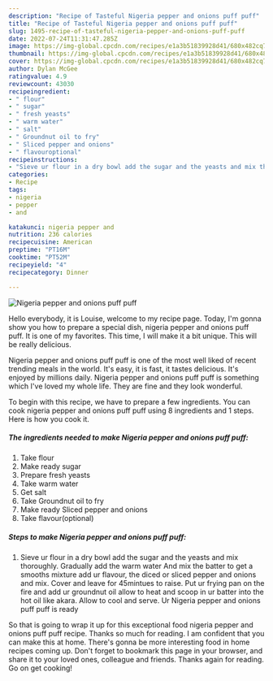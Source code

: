```yaml
---
description: "Recipe of Tasteful Nigeria pepper and onions puff puff"
title: "Recipe of Tasteful Nigeria pepper and onions puff puff"
slug: 1495-recipe-of-tasteful-nigeria-pepper-and-onions-puff-puff
date: 2022-07-24T11:31:47.285Z
image: https://img-global.cpcdn.com/recipes/e1a3b51839928d41/680x482cq70/nigeria-pepper-and-onions-puff-puff-recipe-main-photo.jpg
thumbnail: https://img-global.cpcdn.com/recipes/e1a3b51839928d41/680x482cq70/nigeria-pepper-and-onions-puff-puff-recipe-main-photo.jpg
cover: https://img-global.cpcdn.com/recipes/e1a3b51839928d41/680x482cq70/nigeria-pepper-and-onions-puff-puff-recipe-main-photo.jpg
author: Dylan McGee
ratingvalue: 4.9
reviewcount: 43030
recipeingredient:
- " flour"
- " sugar"
- " fresh yeasts"
- " warm water"
- " salt"
- " Groundnut oil to fry"
- " Sliced pepper and onions"
- " flavouroptional"
recipeinstructions:
- "Sieve ur flour in a dry bowl add the sugar and the yeasts and mix thoroughly. Gradually add the warm water And mix the batter to get a smooths mixture add ur flavour, the diced or sliced pepper and onions and mix. Cover and leave for 45mintues to raise. Put ur frying pan on the fire and add ur groundnut oil allow to heat and scoop in ur batter into the hot oil like akara. Allow to cool and serve. Ur Nigeria pepper and onions puff puff is ready"
categories:
- Recipe
tags:
- nigeria
- pepper
- and

katakunci: nigeria pepper and 
nutrition: 236 calories
recipecuisine: American
preptime: "PT16M"
cooktime: "PT52M"
recipeyield: "4"
recipecategory: Dinner

---
```



![Nigeria pepper and onions puff puff](https://img-global.cpcdn.com/recipes/e1a3b51839928d41/680x482cq70/nigeria-pepper-and-onions-puff-puff-recipe-main-photo.jpg)

Hello everybody, it is Louise, welcome to my recipe page. Today, I'm gonna show you how to prepare a special dish, nigeria pepper and onions puff puff. It is one of my favorites. This time, I will make it a bit unique. This will be really delicious.



Nigeria pepper and onions puff puff is one of the most well liked of recent trending meals in the world. It's easy, it is fast, it tastes delicious. It's enjoyed by millions daily. Nigeria pepper and onions puff puff is something which I've loved my whole life. They are fine and they look wonderful.


To begin with this recipe, we have to prepare a few ingredients. You can cook nigeria pepper and onions puff puff using 8 ingredients and 1 steps. Here is how you cook it.

<!--inarticleads1-->

##### The ingredients needed to make Nigeria pepper and onions puff puff:

1. Take  flour
1. Make ready  sugar
1. Prepare  fresh yeasts
1. Take  warm water
1. Get  salt
1. Take  Groundnut oil to fry
1. Make ready  Sliced pepper and onions
1. Take  flavour(optional)




<!--inarticleads2-->

##### Steps to make Nigeria pepper and onions puff puff:

1. Sieve ur flour in a dry bowl add the sugar and the yeasts and mix thoroughly. Gradually add the warm water And mix the batter to get a smooths mixture add ur flavour, the diced or sliced pepper and onions and mix. Cover and leave for 45mintues to raise. Put ur frying pan on the fire and add ur groundnut oil allow to heat and scoop in ur batter into the hot oil like akara. Allow to cool and serve. Ur Nigeria pepper and onions puff puff is ready




So that is going to wrap it up for this exceptional food nigeria pepper and onions puff puff recipe. Thanks so much for reading. I am confident that you can make this at home. There's gonna be more interesting food in home recipes coming up. Don't forget to bookmark this page in your browser, and share it to your loved ones, colleague and friends. Thanks again for reading. Go on get cooking!
